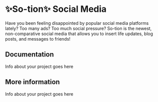# ✨So-tion✨ Social Media

Have you been feeling disappointed by popular social media platforms lately? Too many ads? Too much social pressure? 
So-tion is the newest, non-comparative social media that allows you to insert life updates, blog posts, and messages to friends! 


## Documentation

Info about your project goes here

## More information

Info about your project goes here


